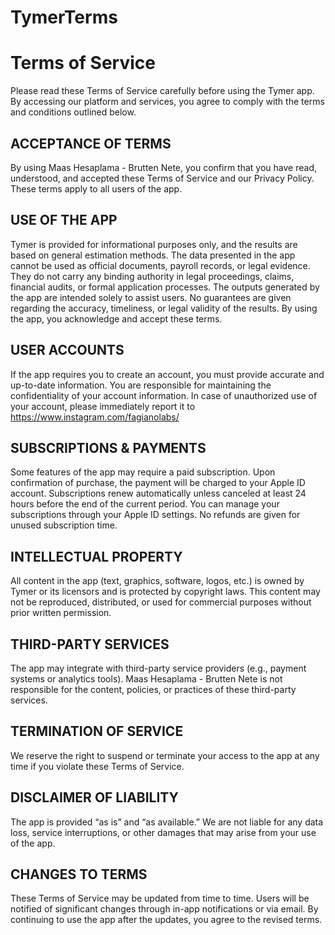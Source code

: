 # TymerTerms

# Terms of Service
Please read these Terms of Service carefully before using the Tymer app. By accessing our platform and services, you agree to comply with the terms and conditions outlined below.

## ACCEPTANCE OF TERMS
By using Maas Hesaplama - Brutten Nete, you confirm that you have read, understood, and accepted these Terms of Service and our Privacy Policy. These terms apply to all users of the app.

## USE OF THE APP
Tymer is provided for informational purposes only, and the results are based on general estimation methods.
The data presented in the app cannot be used as official documents, payroll records, or legal evidence. 
They do not carry any binding authority in legal proceedings, claims, financial audits, or formal application processes.
The outputs generated by the app are intended solely to assist users. No guarantees are given regarding the accuracy, timeliness, or legal validity of the results.
By using the app, you acknowledge and accept these terms.

## USER ACCOUNTS
If the app requires you to create an account, you must provide accurate and up-to-date information.
You are responsible for maintaining the confidentiality of your account information.
In case of unauthorized use of your account, please immediately report it to https://www.instagram.com/fagianolabs/

## SUBSCRIPTIONS & PAYMENTS
Some features of the app may require a paid subscription.
Upon confirmation of purchase, the payment will be charged to your Apple ID account.
Subscriptions renew automatically unless canceled at least 24 hours before the end of the current period.
You can manage your subscriptions through your Apple ID settings.
No refunds are given for unused subscription time.

## INTELLECTUAL PROPERTY
All content in the app (text, graphics, software, logos, etc.) is owned by Tymer or its licensors and is protected by copyright laws.
This content may not be reproduced, distributed, or used for commercial purposes without prior written permission.

## THIRD-PARTY SERVICES
The app may integrate with third-party service providers (e.g., payment systems or analytics tools).
Maas Hesaplama - Brutten Nete is not responsible for the content, policies, or practices of these third-party services.

## TERMINATION OF SERVICE
We reserve the right to suspend or terminate your access to the app at any time if you violate these Terms of Service.

## DISCLAIMER OF LIABILITY
The app is provided “as is” and “as available.”
We are not liable for any data loss, service interruptions, or other damages that may arise from your use of the app.

## CHANGES TO TERMS
These Terms of Service may be updated from time to time. Users will be notified of significant changes through in-app notifications or via email.
By continuing to use the app after the updates, you agree to the revised terms.
